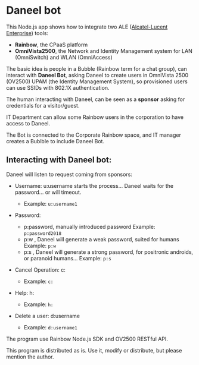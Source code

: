 # Daneel bot

This Node.js app shows how to integrate two ALE ([Alcatel-Lucent Enterprise](https://www.al-enterprise.com/)) tools:
- **Rainbow**, the CPaaS platform
- **OmniVista2500**, the Network and Identity Management system for LAN (OmniSwitch) and WLAN (OmniAccess)

The basic idea is people in a Bubble (Rainbow term for a chat group), can interact with **Daneel Bot**, asking Daneel to create users in OmniVista 2500 (OV2500) UPAM (the Identity Management System), so provisioned users can use SSIDs with 802.1X authentication.

The human interacting with Daneel, can be seen as a **sponsor** asking for credentials for a visitor/guest.

IT Department can allow some Rainbow users in the corporation to have access to Daneel.

The Bot is connected to the Corporate Rainbow space, and IT manager creates a Bublble to include Daneel Bot.

## Interacting with Daneel bot:

Daneel will listen to request coming from sponsors:

- Username: u:username starts the process... Daneel waits for the password... or will timeout.
  - Example: `u:username1`

- Password: 
  - p:password, manually introduced password
Example: `p:password2018`
  - p:w , Daneel will generate a weak password, suited for humans
Example: `p:w`
  - p:s , Daneel will generate a strong password, for positronic androids, or paranoid humans...
Example: `p:s`

- Cancel Operation: c:
  - Example: `c:`

- Help: h:
  - Example: `h:`

- Delete a user: d:username
  - Example: `d:username1`

The program use Rainbow Node.js SDK and OV2500 RESTful API.

This program is distributed as is. Use it, modify or distribute, but please mention the author.
